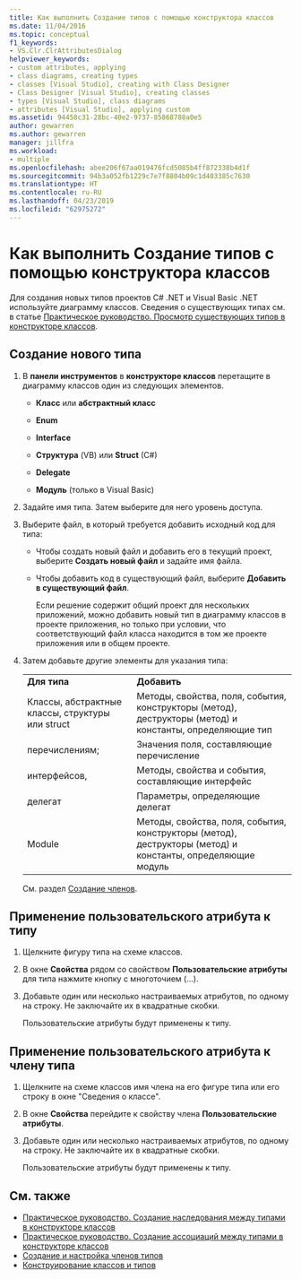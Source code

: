 ```yaml
---
title: Как выполнить Создание типов с помощью конструктора классов
ms.date: 11/04/2016
ms.topic: conceptual
f1_keywords:
- VS.Clr.ClrAttributesDialog
helpviewer_keywords:
- custom attributes, applying
- class diagrams, creating types
- classes [Visual Studio], creating with Class Designer
- Class Designer [Visual Studio], creating classes
- types [Visual Studio], class diagrams
- attributes [Visual Studio], applying custom
ms.assetid: 94458c31-28bc-40e2-9737-85868788a0e5
author: gewarren
ms.author: gewarren
manager: jillfra
ms.workload:
- multiple
ms.openlocfilehash: abee206f67aa019476fcd5085b4ff872338b4d1f
ms.sourcegitcommit: 94b3a052fb1229c7e7f8804b09c1d403385c7630
ms.translationtype: HT
ms.contentlocale: ru-RU
ms.lasthandoff: 04/23/2019
ms.locfileid: "62975272"
---
```

# <a name="how-to-create-types-by-using-class-designer"></a>Как выполнить Создание типов с помощью конструктора классов

Для создания новых типов проектов C# .NET и Visual Basic .NET используйте диаграмму классов. Сведения о существующих типах см. в статье [Практическое руководство. Просмотр существующих типов в конструкторе классов](how-to-view-existing-types.md).

## <a name="CreateType"></a> Создание нового типа

1. В **панели инструментов** в **конструкторе классов** перетащите в диаграмму классов один из следующих элементов.

    - **Класс** или **абстрактный класс**

    - **Enum**

    - **Interface**

    - **Структура** (VB) или **Struct** (C#)

    - **Delegate**

    - **Модуль** (только в Visual Basic)

2. Задайте имя типа. Затем выберите для него уровень доступа.

3. Выберите файл, в который требуется добавить исходный код для типа:

    - Чтобы создать новый файл и добавить его в текущий проект, выберите **Создать новый файл** и задайте имя файла.

    - Чтобы добавить код в существующий файл, выберите **Добавить в существующий файл**.

         Если решение содержит общий проект для нескольких приложений, можно добавить новый тип в диаграмму классов в проекте приложения, но только при условии, что соответствующий файл класса находится в том же проекте приложения или в общем проекте.

4. Затем добавьте другие элементы для указания типа:

    |||
    |-|-|
    |**Для типа**|**Добавить**|
    |Классы, абстрактные классы, структуры или struct|Методы, свойства, поля, события, конструкторы (метод), деструкторы (метод) и константы, определяющие тип|
    |перечислениям;|Значения поля, составляющие перечисление|
    |интерфейсов,|Методы, свойства и события, составляющие интерфейс|
    |делегат|Параметры, определяющие делегат|
    |Module|Методы, свойства, поля, события, конструкторы (метод), деструкторы (метод) и константы, определяющие модуль|

     См. раздел [Создание членов](creating-and-configuring-type-members.md#create-members).

## <a name="CustAttributeType"></a> Применение пользовательского атрибута к типу

1. Щелкните фигуру типа на схеме классов.

2. В окне **Свойства** рядом со свойством **Пользовательские атрибуты** для типа нажмите кнопку с многоточием (…).

3. Добавьте один или несколько настраиваемых атрибутов, по одному на строку. Не заключайте их в квадратные скобки.

   Пользовательские атрибуты будут применены к типу.

## <a name="CustAttributeMember"></a> Применение пользовательского атрибута к члену типа

1. Щелкните на схеме классов имя члена на его фигуре типа или его строку в окне "Сведения о классе".

2. В окне **Свойства** перейдите к свойству члена **Пользовательские атрибуты**.

3. Добавьте один или несколько настраиваемых атрибутов, по одному на строку. Не заключайте их в квадратные скобки.

   Пользовательские атрибуты будут применены к типу.

## <a name="see-also"></a>См. также

- [Практическое руководство. Создание наследования между типами в конструкторе классов](how-to-create-inheritance-between-types.md)
- [Практическое руководство. Создание ассоциаций между типами в конструкторе классов](how-to-create-associations-between-types.md)
- [Создание и настройка членов типов](creating-and-configuring-type-members.md)
- [Конструирование классов и типов](designing-and-viewing-classes-and-types.md)
